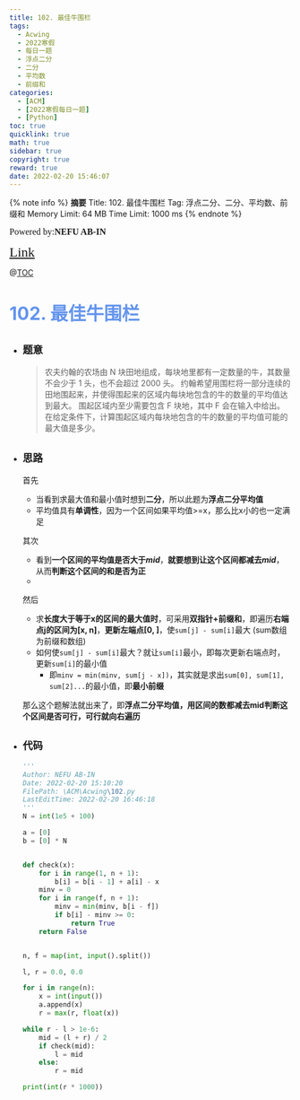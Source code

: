 ```yaml
---
title: 102. 最佳牛围栏
tags:
  - Acwing
  - 2022寒假
  - 每日一题
  - 浮点二分
  - 二分
  - 平均数
  - 前缀和
categories:
  - [ACM]
  - [2022寒假每日一题]
  - [Python]
toc: true
quicklink: true
math: true
sidebar: true
copyright: true
reward: true
date: 2022-02-20 15:46:07
---
```



{% note info %}
**摘要**
Title: 102. 最佳牛围栏
Tag: 浮点二分、二分、平均数、前缀和
Memory Limit: 64 MB
Time Limit: 1000 ms
{% endnote %}
<!-- more -->

<font size=3 face=楷体>Powered by:**NEFU AB-IN**</font>

<font color=#FFA500 size=5 face=楷体>[Link](https://www.acwing.com/problem/content/description/104/)</font>

@[TOC](文章目录)

# <font color=#6495ED size=6>102. 最佳牛围栏
</font>

* ## <font size=4 face=粗体>题意</font>

  >农夫约翰的农场由 N 块田地组成，每块地里都有一定数量的牛，其数量不会少于 1 头，也不会超过 2000 头。
  >约翰希望用围栏将一部分连续的田地围起来，并使得围起来的区域内每块地包含的牛的数量的平均值达到最大。
  >围起区域内至少需要包含 F 块地，其中 F 会在输入中给出。
  >在给定条件下，计算围起区域内每块地包含的牛的数量的平均值可能的最大值是多少。

* ## <font size=4 face=粗体>思路</font>

  首先
    * 当看到求最大值和最小值时想到**二分**，所以此题为**浮点二分平均值**
    * 平均值具有**单调性**，因为一个区间如果平均值>=x，那么比x小的也一定满足
  
  其次
    * 看到**一个区间的平均值是否大于$mid$**，**就要想到让这个区间都减去$mid$**，从而**判断这个区间的和是否为正**
  -            
  然后
    * 求**长度大于等于x的区间的最大值时**，可采用**双指针+前缀和**，即遍历**右端点j的区间为[x, n]**，**更新左端点[0, ]**，使`sum[j] - sum[i]`最大 (sum数组为前缀和数组)
    * 如何使`sum[j] - sum[i]`最大？就让`sum[i]`最小，即每次更新右端点时，更新`sum[i]`的最小值
      * 即`minv = min(minv, sum[j - x])`，其实就是求出`sum[0], sum[1], sum[2]...`的最小值，即**最小前缀**
  
  那么这个题解法就出来了，即**浮点二分平均值，用区间的数都减去mid判断这个区间是否可行，可行就向右遍历**

* ## <font size=4 face=粗体>代码</font>

  ```python
  '''
  Author: NEFU AB-IN
  Date: 2022-02-20 15:10:20
  FilePath: \ACM\Acwing\102.py
  LastEditTime: 2022-02-20 16:46:18
  '''
  N = int(1e5 + 100)

  a = [0]
  b = [0] * N


  def check(x):
      for i in range(1, n + 1):
          b[i] = b[i - 1] + a[i] - x
      minv = 0
      for i in range(f, n + 1):
          minv = min(minv, b[i - f])
          if b[i] - minv >= 0:
              return True
      return False


  n, f = map(int, input().split())

  l, r = 0.0, 0.0

  for i in range(n):
      x = int(input())
      a.append(x)
      r = max(r, float(x))

  while r - l > 1e-6:
      mid = (l + r) / 2
      if check(mid):
          l = mid
      else:
          r = mid

  print(int(r * 1000))

  ```